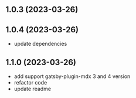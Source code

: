 ## 1.0.3 (2023-03-26)

## 1.0.4 (2023-03-26)

 - update dependencies

## 1.1.0 (2023-03-26)

 - add support gatsby-plugin-mdx 3 and 4 version
 - refactor code
 - update readme

